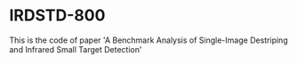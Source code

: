 # IRDSTD-800
This is the code of  paper 'A Benchmark Analysis of Single-Image Destriping and Infrared Small Target Detection'
